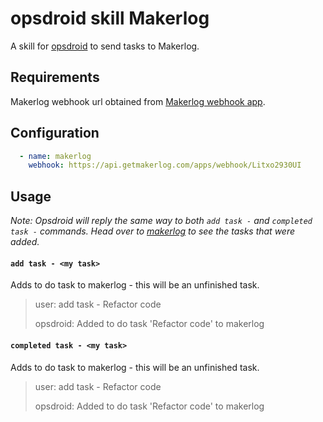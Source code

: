 # opsdroid skill Makerlog

A skill for [opsdroid](https://github.com/opsdroid/opsdroid) to send tasks to Makerlog.

## Requirements

Makerlog webhook url obtained from [Makerlog webhook app](https://getmakerlog.com/apps/webhooks).

## Configuration

```yaml
  - name: makerlog
    webhook: https://api.getmakerlog.com/apps/webhook/Litxo2930UI
```

## Usage

_Note: Opsdroid will reply the same way to both `add task -` and `completed task -` commands. Head over to [makerlog](https://getmakerlog.com/) to see the tasks that were added._

#### `add task - <my task>`

Adds to do task to makerlog - this will be an unfinished task.

> user: add task - Refactor code
>
> opsdroid: Added to do task 'Refactor code' to makerlog

#### `completed task - <my task>`

Adds to do task to makerlog - this will be an unfinished task.

> user: add task - Refactor code
>
> opsdroid: Added to do task 'Refactor code' to makerlog
